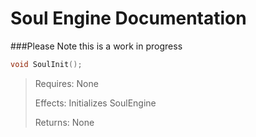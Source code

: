 Soul Engine Documentation
=====
###Please Note this is a work in progress

```C++
void SoulInit();
```

> Requires: None
>
> Effects: Initializes SoulEngine
>
> Returns: None